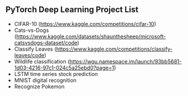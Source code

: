 ## PyTorch Deep Learning Project List
- CIFAR-10 (https://www.kaggle.com/competitions/cifar-10)
- Cats-vs-Dogs (https://www.kaggle.com/datasets/shaunthesheep/microsoft-catsvsdogs-dataset/code)
- Classify Leaves (https://www.kaggle.com/competitions/classify-leaves/code)
- Wildlife classification (https://wqu.namespace.im/launch/93bb5681-1d03-4216-97c1-024c5a25ebd0?page=1)
- LSTM time series stock prediction
- MNIST digital recognition
- Recognize Pokemon
